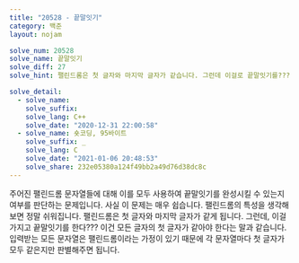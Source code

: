 ```yaml
---
title: "20528 - 끝말잇기"
category: 백준
layout: nojam

solve_num: 20528
solve_name: 끝말잇기
solve_diff: 27
solve_hint: 팰린드롬은 첫 글자와 마지막 글자가 같습니다. 그런데 이걸로 끝말잇기를???

solve_detail:
  - solve_name:
    solve_suffix:
    solve_lang: C++
    solve_date: "2020-12-31 22:00:58"
  - solve_name: 숏코딩, 95바이트
    solve_suffix: _
    solve_lang: C
    solve_date: "2021-01-06 20:48:53"
    solve_share: 232e05380a124f49bb2a49d76d38dc8c
---
```


주어진 팰린드롬 문자열들에 대해 이를 모두 사용하여 끝말잇기를 완성시킬 수 있는지 여부를 판단하는 문제입니다. 사실 이 문제는 매우 쉽습니다. 팰린드롬의 특성을 생각해보면 정말 쉬워집니다. 팰린드롬은 첫 글자와 마지막 글자가 같게 됩니다. 그런데, 이걸 가지고 끝말잇기를 한다??? 이건 모든 글자의 첫 글자가 같아야 한다는 말과 같습니다. 입력받는 모든 문자열은 팰린드롬이라는 가정이 있기 때문에 각 문자열마다 첫 글자가 모두 같은지만 판별해주면 됩니다.
